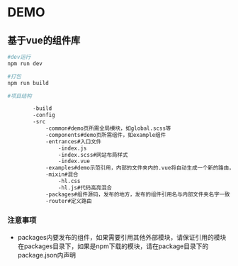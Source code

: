 # DEMO

## 基于vue的组件库

```bash
#dev运行
npm run dev

#打包
npm run build
```

```bash
#项目结构

        -build
        -config
        -src
            -common#demo页所需全局模块，如global.scss等
            -components#demo页所需组件，如example组件
            -entrances#入口文件
                -index.js
                -index.scss#网站布局样式
                -index.vue
            -examples#demo示范引用，内部的文件夹内的.vue将自动生成一个新的路由，路由的名字与文件夹一致
            -mixin#混合
                -hl.css
                -hl.js#代码高亮混合
            -packages#组件源码，发布的地方，发布的组件引用名与内部文件夹名字一致
            -router#定义路由
```
### 注意事项
* packages内要发布的组件，如果需要引用其他外部模块，请保证引用的模块在packages目录下，如果是npm下载的模块，请在package目录下的package.json内声明
